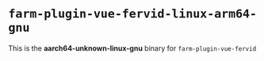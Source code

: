 # `farm-plugin-vue-fervid-linux-arm64-gnu`

This is the **aarch64-unknown-linux-gnu** binary for `farm-plugin-vue-fervid`
